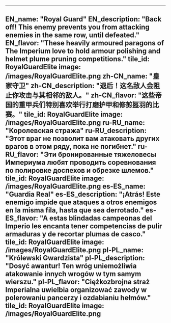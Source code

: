 ---

EN_name: "Royal Guard"
EN_description: "Back off!  This enemy prevents you from attacking enemies in the same row, until defeated."
EN_flavor: "These heavily armoured paragons of The Imperium love to hold armour polishing and helmet plume pruning competitions."
tile_id: RoyalGuardElite
image: /images/RoyalGuardElite.png
zh-CN_name: "皇家守卫"
zh-CN_description: "退后！这名敌人会阻止你攻击与其相邻的敌人。"
zh-CN_flavor: "这些帝国的重甲兵们特别喜欢举行打磨护甲和修剪盔羽的比赛。"
tile_id: RoyalGuardElite
image: /images/RoyalGuardElite.png
ru-RU_name: "Королевская стража"
ru-RU_description: "Этот враг не позволит вам атаковать других врагов в этом ряду, пока не погибнет."
ru-RU_flavor: "Эти бронированные тяжеловесы Империума любят проводить соревнования по полировке доспехов и обрезке шлемов."
tile_id: RoyalGuardElite
image: /images/RoyalGuardElite.png
es-ES_name: "Guardia Real"
es-ES_description: "¡Atrás! Este enemigo impide que ataques a otros enemigos en la misma fila, hasta que sea derrotado."
es-ES_flavor: "A estas blindadas campeonas del Imperio les encanta tener competencias de pulir armaduras y de recortar plumas de casco."
tile_id: RoyalGuardElite
image: /images/RoyalGuardElite.png
pl-PL_name: "Królewski Gwardzista"
pl-PL_description: "Dosyć awantur! Ten wróg uniemożliwia atakowanie innych wrogów w tym samym wierszu."
pl-PL_flavor: "Ciężkozbrojna straż Imperialna uwielbia organizować zawody w polerowaniu pancerzy i ozdabianiu hełmów."
tile_id: RoyalGuardElite
image: /images/RoyalGuardElite.png
---